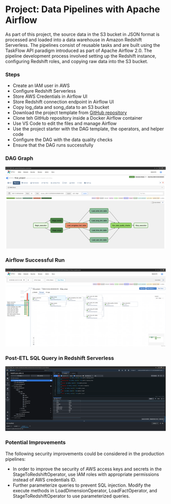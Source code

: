 # Project: Data Pipelines with Apache Airflow

As part of this project, the source data in the S3 bucket in JSON format is processed and loaded into a data warehouse in Amazon Redshift Serverless. The pipelines consist of reusable tasks and are built using the TaskFlow API paradigm introduced as part of Apache Airflow 2.0. The pipeline development process involved setting up the Redshift instance, configuring Redshift roles, and copying raw data into the S3 bucket.

### Steps

- Create an IAM user in AWS
- Configure Redshift Serverless
- Store AWS Credentials in Airflow UI
- Store Redshift connection endpoint in Airflow UI
- Copy log_data and song_data to an S3 bucket
- Download the project template from [GitHub repository](https://github.com/udacity/cd12380-data-pipelines-with-airflow)
- Clone teh GitHub repository inside a Docker Airflow container
- Use VS Code to edit the files and manage Airflow
- Use the project starter with the DAG template, the operators, and helper code 
- Configure the DAG with the data quality checks
- Ensure that the DAG runs successfully

### DAG Graph
![DAG Graph](images/DAG_graph.png "This is an image of the final project DAG graph")

### Airflow Successful Run
![Successful Run of DAG](images/Airflow_successful_run.png "This is an image of a successful run of the final project DAG process")

### Post-ETL SQL Query in Redshift Serverless
![Redshift Query](images/Redshift_Serverless_post_ETL_query.png "This is an image of a SQL query in Redshift")

### Potential Improvements

The following security improvements could be considered in the production pipelines:
- In order to improve the security of AWS access keys and secrets in the StageToRedshiftOperator, use IAM roles with appropriate permissions instead of AWS credentials ID.
- Further parameterize queries to prevent SQL injection. Modify the execute methods in LoadDimensionOperator, LoadFactOperator, and StageToRedshiftOperator to use parameterized queries.
